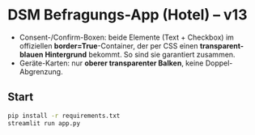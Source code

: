 # DSM Befragungs-App (Hotel) – v13

- Consent-/Confirm-Boxen: beide Elemente (Text + Checkbox) im offiziellen **border=True**-Container, der per CSS einen **transparent-blauen Hintergrund** bekommt. So sind sie garantiert zusammen.
- Geräte-Karten: nur **oberer transparenter Balken**, keine Doppel-Abgrenzung.

## Start
```bash
pip install -r requirements.txt
streamlit run app.py
```
